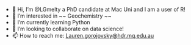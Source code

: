 - 👋 Hi, I’m @LGmelty a PhD candidate at Mac Uni and I am a user of R!
- 👀 I’m interested in ~~ Geochemistry ~~
- 🌱 I’m currently learning Python
- 💞️ I’m looking to collaborate on data science!
- 📫 How to reach me: Lauren.gorojovsky@hdr.mq.edu.au

<!---
LGmelty/LGmelty is a ✨ special ✨ repository because its `README.md` (this file) appears on your GitHub profile.
You can click the Preview link to take a look at your changes.
--->
